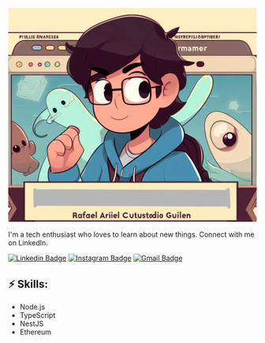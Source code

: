 
![Header image](https://raw.githubusercontent.com/0-0Rafael/0-0Rafael/master/Assets/_6757f14f-f113-4786-8783-71584068c627.jpg)
<!-- You can create your own header images using Canva, it has a lot of templates. If you do, use the following link https://www.canva.com/join/celeriac-tread-jellyfish -->
I'm a tech enthusiast who loves to learn about new things. Connect with me on LinkedIn.


[![Linkedin Badge](https://img.shields.io/badge/-LinkedIn-blue?style=flat-square&logo=Linkedin&logoColor=white&link=https://www.linkedin.com/in/jayraj-roshan/)](https://www.linkedin.com/in/jayraj-roshan/)
[![Instagram Badge](https://img.shields.io/badge/-Instagram-e4405f?style=flat-square&logo=Instagram&logoColor=white&link=https://www.instagram.com/roshanjayraj/)](https://www.instagram.com/roshanjayraj/)
[![Gmail Badge](https://img.shields.io/badge/-Gmail-d14836?style=flat-square&logo=Gmail&logoColor=white&link=mail@jayrajroshan1@gmail.com)](mailto:mail@jayrajroshan1@gmail.com)

## ⚡ Skills:
- Node.js
- TypeScript
- NestJS
- Ethereum
<!--
**0-0Rafael/0-0Rafael** is a ✨ _special_ ✨ repository because its `README.md` (this file) appears on your GitHub profile.

Here are some ideas to get you started:

- 🔭 I’m currently working on ...
- 🌱 I’m currently learning ...
- 👯 I’m looking to collaborate on ...
- 🤔 I’m looking for help with ...
- 💬 Ask me about ...
- 📫 How to reach me: ...
- 😄 Pronouns: ...
- ⚡ Fun fact: ...
-->
